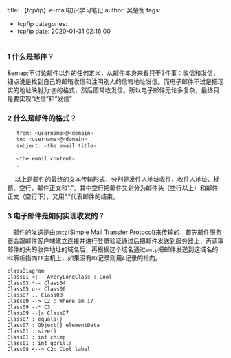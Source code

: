 title: 【tcp/ip】e-mail初识学习笔记
author: 吴楚衡
tags:
  - tcp/ip
categories:
  - tcp/ip
date: 2020-01-31 02:16:00
---
### 1 什么是邮件？
&emap;不讨论邮件以外的任何定义，从邮件本身来看只干2件事：收信和发信，细点说是找到自己的邮箱收信和注明别人的信箱地址发信。而电子邮件不过是把现实的地址映射为:<usre>@<domain>的格式，然后照常收发信。所以电子邮件无论多复杂，最终只是要实现“收信”和“发信”
  
<!--more-->

### 2 什么是邮件的格式？
``` bash
   from: <username>@<domain>
   to: <username>@<domain>
   subject: <the email title>
   
   <the email content>
   .
```
&emsp; 以上是邮件的最终的文本传输形式，分别是发件人地址收件、收件人地址、标题、空行、邮件正文和"."。其中空行把邮件又划分为邮件头（空行以上）和邮件正文（空行下），又用"."代表邮件的结束。

  
### 3 电子邮件是如何实现收发的？

&emsp;邮件的发送是由`smtp`(Simple Mail Transfer Protocol)来传输的，首先邮件服务器会跟邮件客户端建立连接并进行登录验证通过后把邮件发送到服务器上，再读取邮件的头的收件地址的域名后，再根据这个域名通过`smtp`把邮件发送到这域名的`MX`解析指向`IP`主机上，如果没有`MX`记录则用`A`记录的指向。

``` mermaid
classDiagram
Class01 <|-- AveryLongClass : Cool
Class03 *-- Class04
Class05 o-- Class06
Class07 .. Class08
Class09 --> C2 : Where am i?
Class09 --* C3
Class09 --|> Class07
Class07 : equals()
Class07 : Object[] elementData
Class01 : size()
Class01 : int chimp
Class01 : int gorilla
Class08 <--> C2: Cool label
```